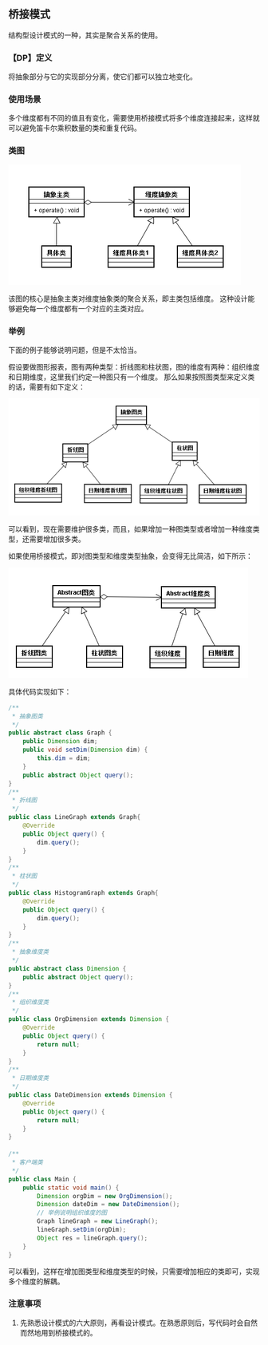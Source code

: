 ## 桥接模式
结构型设计模式的一种，其实是聚合关系的使用。

### 【DP】定义
将抽象部分与它的实现部分分离，使它们都可以独立地变化。

### 使用场景
多个维度都有不同的值且有变化，需要使用桥接模式将多个维度连接起来，这样就可以避免笛卡尔乘积数量的类和重复代码。

### 类图
![桥接模式](https://github.com/tengyuanjack/Blogs/blob/master/attachments/graphs/design-pattern/%E6%A1%A5%E6%8E%A5%E6%A8%A1%E5%BC%8F.png)

该图的核心是抽象主类对维度抽象类的聚合关系，即主类包括维度。
这种设计能够避免每一个维度都有一个对应的主类对应。

### 举例
下面的例子能够说明问题，但是不太恰当。

假设要做图形报表，图有两种类型：折线图和柱状图，图的维度有两种：组织维度和日期维度，这里我们约定一种图只有一个维度。
那么如果按照图类型来定义类的话，需要有如下定义：

![桥接模式---反例](https://github.com/tengyuanjack/Blogs/blob/master/attachments/graphs/design-pattern/%E6%A1%A5%E6%8E%A5%E6%A8%A1%E5%BC%8F---%E5%8F%8D%E4%BE%8B.png)

可以看到，现在需要维护很多类，而且，如果增加一种图类型或者增加一种维度类型，还需要增加很多类。

如果使用桥接模式，即对图类型和维度类型抽象，会变得无比简洁，如下所示：

![桥接模式---正例](https://github.com/tengyuanjack/Blogs/blob/master/attachments/graphs/design-pattern/%E6%A1%A5%E6%8E%A5%E6%A8%A1%E5%BC%8F---%E6%AD%A3%E4%BE%8B.png)

具体代码实现如下：
```Java
/**
 * 抽象图类
 */
public abstract class Graph {
    public Dimension dim;
    public void setDim(Dimension dim) {
        this.dim = dim;
    }
    public abstract Object query();
}
/**
 * 折线图
 */
public class LineGraph extends Graph{
    @Override
    public Object query() {
        dim.query();
    }
}
/**
 * 柱状图
 */
public class HistogramGraph extends Graph{
    @Override
    public Object query() {
        dim.query();
    }
}
/**
 * 抽象维度类
 */
public abstract class Dimension {
    public abstract Object query();
}
/**
 * 组织维度类
 */
public class OrgDimension extends Dimension {
    @Override
    public Object query() {
        return null;
    }
}
/**
 * 日期维度类
 */
public class DateDimension extends Dimension {
    @Override
    public Object query() {
        return null;
    }
}

/**
 * 客户端类
 */
public class Main {
    public static void main() {
        Dimension orgDim = new OrgDimension();
        Dimension dateDim = new DateDimension();
        // 举例说明组织维度的图
        Graph lineGraph = new LineGraph();
        lineGraph.setDim(orgDim);
        Object res = lineGraph.query();
    }
}
```
可以看到，这样在增加图类型和维度类型的时候，只需要增加相应的类即可，实现多个维度的解耦。

### 注意事项
1. 先熟悉设计模式的六大原则，再看设计模式。在熟悉原则后，写代码时会自然而然地用到桥接模式的。
